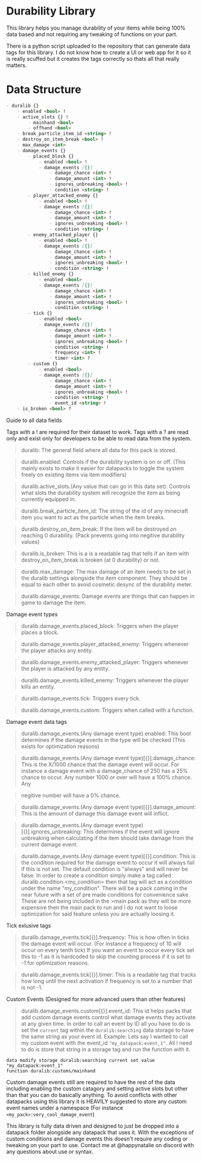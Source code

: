 # Durability Library
This library helps you manage durability of your items while being 100% data based and not requiring any tweaking of functions on your part.

There is a python script uploaded to the repository that can generate data tags for this library. I do not know how to create a UI or web app for it so it is really scuffed but it creates the tags correctly so thats all that really matters.

# Data Structure
````markdown
- duralib {}
	- enabled <bool> !
	- active_slots {} !
		- mainhand <bool>
		- offhand <bool>
	- break_particle_item_id <string> !
	- destroy_on_item_break <bool> !
	- max_damage <int>
	- damage_events {}
		- placed_block {}
			- enabled <bool> !
			- damage_events [{}]
				- damage_chance <int> !
				- damage_amount <int> ! 
				- ignores_unbreaking <bool> !
				- condition <string> !
		- player_attacked_enemy {}
			- enabled <bool> !
			- damage_events [{}]
				- damage_chance <int> !
				- damage_amount <int> ! 
				- ignores_unbreaking <bool> !
				- condition <string> !
		- enemy_attacked_player {}
			- enabled <bool> !
			- damage_events [{}]
				- damage_chance <int> !
				- damage_amount <int> ! 
				- ignores_unbreaking <bool> !
				- condition <string> !
		- killed_enemy {}
			- enabled <bool>
			- damage_events [{}]
				- damage_chance <int> !
				- damage_amount <int> ! 
				- ignores_unbreaking <bool> !
				- condition <string> !
		- tick {}
			- enabled <bool>
			- damage_events [{}]
				- damage_chance <int> !
				- damage_amount <int> ! 
				- ignores_unbreaking <bool> !
				- condition <string> !
				- frequency <int> !
				- timer <int> ?
        - custom {}
			- enabled <bool>
			- damage_events [{}]
				- damage_chance <int> !
				- damage_amount <int> ! 
				- ignores_unbreaking <bool> !
				- condition <string> !
				- event_id <string> !
	- is_broken <bool> ?
````
Guide to all data fields

Tags with a ! are required for their dataset to work.
Tags with a ? are read only and exist only for developers to be able to read data from the system.

>duralib: The general field where all data for this pack is stored.

>duralib.enabled: Controls if the durability system is on or off. (This mainly exists to make it easier for datapacks to toggle the system freely on existing items via item modifiers)

>duralib.active_slots.(Any value that can go in this data set): Controls what slots the durability system will recognize the item as being currently equipped in.

>duralib.break_particle_item_id: The string of the id of any minecraft item you want to act as the particle when the item breaks.

>duralib.destroy_on_item_break: If the item will be destroyed on reaching 0 durability. (Pack prevents going into negitive durability values)

>duralib.is_broken: This is a is a readable tag that tells if an item with destroy_on_item_break is broken (at 0 durability) or not.

>duralib.max_damage: The max damage of an item needs to be set in the duralib settings alongside the item component. They should be equal to each other to avoid cosmetic desync of the durability meter.

>duralib.damage_events: Damage events are things that can happen in game to damage the item.

Damage event types
>duralib.damage_events.placed_block: Triggers when the player places a block.

>duralib.damage_events.player_attacked_enemy: Triggers whenever the player attacks any entity.

>duralib.damage_events.enemy_attacked_player: Triggers whenever the player is attacked by any entity.

>duralib.damage_events.killed_enemy: Triggers whenever the player kills an entity.

>duralib.damage_events.tick: Triggers every tick.

>duralib.damage_events.custom: Triggers when called with a function.

Damage event data tags
>duralib.damage_events.(Any damage event type).enabled: This bool determines if the damage events in the type will be checked (This exists for optimization reasons)


>duralib.damage_events.(Any damage event type)[{}].damage_chance: This is the X/1000 chance that the damage event will occur. For instance a damage event with a damage_chance of 250 has a 25% chance to occur. Any number 1000 or over will have a 100% chance. Any

>negitive number will have a 0% chance.

>duralib.damage_events.(Any damage event type)[{}].damage_amount: This is the amount of damage this damage event will inflict.

>duralib.damage_events.(Any damage event type)[{}].ignores_unbreaking: This determines if the event will ignore unbreaking when calculating if the item should take damage from the current damage event.

>duralib.damage_events.(Any damage event type)[{}].condition: This is the condition required for the damage event to occur it will always fail if this is not set. The default condition is "always" and will never be false. In order to create a condition simply
>make a tag called duralib.condition.<my_condition> then that tag will act as a condition under the name "my_condition". There will be a pack coming in the near future with a set of pre made conditions for convenience sake. These are not being included in the >main pack as they will be more expensive then the main pack to run and I do not want to loose optimization for said feature unless you are actually loosing it.

Tick exlusive tags

>duralib.damage_events.tick[{}].frequency: This is how often in ticks the damage event will occur. (For instance a frequency of 10 will occur on every tenth tick) If you want an event to occur every tick set this to -1 as it is hardcoded to skip the counting process if it is set to -1 for optimization reasons.

>duralib.damage_events.tick[{}].timer: This is a readable tag that tracks how long until the next activation if frequency is set to a number that is not -1.

Custom Events (Designed for more advanced users than other features)

>duralib.damage_events.custom[{}].event_id: This id helps packs that add custom damage events control what damage events they activate at any given time.
>In order to call an event by ID all you have to do is set the `current` tag within the `duralib:searching` data storage to have the same string as your event id.
Example: Lets say I wanted to call my custom event with the event_id `"my_datapack:event_1"`. All I need to do is store that string in a storage tag and run the function with it.
````mcfunction
data modify storage duralib:searching current set value "my_datapack:event_1"
function duralib:customs/mainhand
````
Custom damage events still are required to have the rest of the data including enabling the custom catagory and setting active slots but other than that you can do basically anything.
To avoid conflicts with other datapacks using this library it is HEAVILY suggested to store any custom event names under a namespace (For instance `<my_pack>:very_cool_damage_event`)

This library is fully data driven and designed to just be dropped into a datapack folder alongside any datapack that uses it. With the exceptions of custom conditions and damage events this doesn't require any coding or tweaking on your part to use. Contact me at @happynatalie on discord with any questions about use or syntax.
